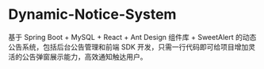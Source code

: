 # Dynamic-Notice-System
基于 Spring Boot + MySQL + React + Ant Design 组件库 + SweetAlert 的动态公告系统，包括后台公告管理和前端 SDK 开发，只需一行代码即可给项目增加灵活的公告弹窗展示能力，高效通知触达用户。
